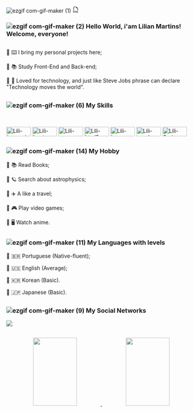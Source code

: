  ![ezgif com-gif-maker (1)](https://user-images.githubusercontent.com/71985546/194199616-7ad1dcb9-e8bb-4dd2-a6c2-63e34bdfb8e0.gif)
 <svg xmlns="http://www.w3.org/2000/svg" width="16" height="16" fill="currentColor" class="bi bi-filetype-html" viewBox="0 0 16 16">
  <path fill-rule="evenodd" d="M14 4.5V11h-1V4.5h-2A1.5 1.5 0 0 1 9.5 3V1H4a1 1 0 0 0-1 1v9H2V2a2 2 0 0 1 2-2h5.5zm-9.736 7.35v3.999h-.791v-1.714H1.79v1.714H1V11.85h.791v1.626h1.682V11.85h.79Zm2.251.662v3.337h-.794v-3.337H4.588v-.662h3.064v.662zm2.176 3.337v-2.66h.038l.952 2.159h.516l.946-2.16h.038v2.661h.715V11.85h-.8l-1.14 2.596H9.93L8.79 11.85h-.805v3.999zm4.71-.674h1.696v.674H12.61V11.85h.79v3.325Z"/>
</svg>
  
</div>


### ![ezgif com-gif-maker (2)](https://user-images.githubusercontent.com/71985546/194200126-503ec68a-8e39-4870-94cc-92186908dc8f.gif) Hello World, i'am Lilian Martins! Welcome, everyone!

##

🌟 ⌨️ I bring my personal projects here;

🌟 📚 Study Front-End and Back-end;

🌟 💜 Loved for technology, and just like Steve Jobs phrase can declare "Technology moves the world".

##

###  ![ezgif com-gif-maker (6)](https://user-images.githubusercontent.com/71985546/194201738-2c307202-81f2-4128-afb9-1c1bcc7bb824.gif) My Skills 
  
<div style="display: inline_block"><br>

  <i class="bi bi-filetype-html"></i>
  <img align="center" alt="Lili-javascript" height="25" width="65" src="https://img.shields.io/badge/JavaScript-F7DF1E?style=for-the-badge&logo=javascript&logoColor=black">
  <img align="center" alt="Lili-boot" height="25" width="65" src="https://img.shields.io/badge/Bootstrap-563D7C?style=for-the-badge&logo=bootstrap&logoColor=white" />
  <img align="center" alt="Lili-css" height="25" width="65" src="https://img.shields.io/badge/CSS-239120?&style=for-the-badge&logo=css3&logoColor=white" >
  <img align="center" alt="Lili-html5" height="25" width="65" src="https://img.shields.io/badge/HTML5-E34F26?style=for-the-badge&logo=html5&logoColor=white"> 
  <img align="center" alt="Lili-java" height="25" width="65" src="https://img.shields.io/badge/Java-ED8B00?style=for-the-badge&logo=java&logoColor=white">
  <img align="center" alt="Lili-oracle" height="25" width="65" src="https://img.shields.io/badge/Oracle-F80000?style=for-the-badge&logo=oracle&logoColor=black">
  <img align="center" alt="Lili-Spring" height="25" width="65" src="https://img.shields.io/badge/Spring-6DB33F?style=for-the-badge&logo=spring&logoColor=white"> 

  
## 
  
### ![ezgif com-gif-maker (14)](https://user-images.githubusercontent.com/71985546/194207527-c65ecbb0-44c7-47cd-85e1-30acb279a393.gif) My Hobby
  
  🌟 📚 Read Books;
  
  🌟 🪐 Search about astrophysics;
  
  🌟 ✈️ A like a travel;
  
  🌟 🎮 Play video games;
  
  🌟 🖥️ Watch anime.
  
##  
  
### ![ezgif com-gif-maker (11)](https://user-images.githubusercontent.com/71985546/194207376-f5b48f29-5546-4e82-bdf1-1d3cf668116a.gif) My Languages with levels
  
  🌟 🇧🇷 Portuguese (Native-fluent);
  
  🌟 🇺🇸 English (Average);
  
  🌟 🇰🇷 Korean (Basic).
  
  🌟 🇯🇵 Japanese (Basic).
  
##  

  ### ![ezgif com-gif-maker (9)](https://user-images.githubusercontent.com/71985546/194202300-9146fede-8b45-4938-b6b8-aead623112d1.gif) My Social Networks
 
<div>
  <a href="https://www.linkedin.com/in/lilian-martins-822288290/" target="_blank"><img src="https://img.shields.io/badge/LinkedIn-0077B5?style=for-the-badge&logo=linkedin&logoColor=white" target="_blank"></a> 
  
##
  
  
  
<div align="center">
  <a href="https://github.com/LilianMartins">
  <img  height="180" width="48%" src="https://github-readme-stats.vercel.app/api?username=LilianMartins&show_icons=true&theme=synthwave&include_all_commits=true&count_private=true"/>
  <img  height="180" width="48%" src="https://github-readme-stats.vercel.app/api/top-langs/?username=LilianMartins&layout=compact&langs_count=7&theme=synthwave"/>

 
   
   
   
   
   
   
   
